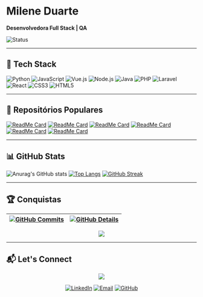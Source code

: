 # Milene Duarte
**Desenvolvedora Full Stack | QA**

![Status](https://raw.githubusercontent.com/yoshi389111/github-profile-3d-contrib/main/docs/demo/profile-night-rainbow.svg)

---

## 🚀 Tech Stack
![Python](https://img.shields.io/badge/Python-3776AB?style=for-the-badge&logo=python&logoColor=white)
![JavaScript](https://img.shields.io/badge/JavaScript-F7DF1E?style=for-the-badge&logo=javascript&logoColor=black)
![Vue.js](https://img.shields.io/badge/Vue.js-4FC08D?style=for-the-badge&logo=vue.js&logoColor=white)
![Node.js](https://img.shields.io/badge/Node.js-339933?style=for-the-badge&logo=node.js&logoColor=white)
![Java](https://img.shields.io/badge/Java-007396?style=for-the-badge&logo=java&logoColor=white)
![PHP](https://img.shields.io/badge/PHP-777BB4?style=for-the-badge&logo=php&logoColor=white)
![Laravel](https://img.shields.io/badge/Laravel-FF2D20?style=for-the-badge&logo=laravel&logoColor=white)
![React](https://img.shields.io/badge/React-61DAFB?style=for-the-badge&logo=react&logoColor=black)
![CSS3](https://img.shields.io/badge/CSS3-1572B6?style=for-the-badge&logo=css3&logoColor=white)
![HTML5](https://img.shields.io/badge/HTML5-E34F26?style=for-the-badge&logo=html5&logoColor=white)

---

## 🌟 Repositórios Populares

[![ReadMe Card](https://github-readme-stats.vercel.app/api/pin/?username=Duartevy&repo=Duartevy&theme=radical)](https://github.com/Duartevy/Duartevy)
[![ReadMe Card](https://github-readme-stats.vercel.app/api/pin/?username=Duartevy&repo=sequencia-fibonacci&theme=radical)](https://github.com/Duartevy/sequencia-fibonacci)
[![ReadMe Card](https://github-readme-stats.vercel.app/api/pin/?username=Duartevy&repo=Teste-automatizado-de-cadastro-de-produto&theme=radical)](https://github.com/Duartevy/Teste-automatizado-de-cadastro-de-produto)
[![ReadMe Card](https://github-readme-stats.vercel.app/api/pin/?username=Duartevy&repo=Agenda-Telefonica&theme=radical)](https://github.com/Duartevy/Agenda-Telefonica)
[![ReadMe Card](https://github-readme-stats.vercel.app/api/pin/?username=Duartevy&repo=Frontend-capivaras&theme=radical)](https://github.com/Duartevy/Frontend-capivaras)
[![ReadMe Card](https://github-readme-stats.vercel.app/api/pin/?username=Duartevy&repo=reajuste_salario&theme=radical)](https://github.com/Duartevy/reajuste_salario)

---

## 📊 GitHub Stats
![Anurag's GitHub stats](https://github-readme-stats.vercel.app/api?username=Duartevy&show_icons=true&theme=radical)
[![Top Langs](https://github-readme-stats.vercel.app/api/top-langs/?username=Duartevy&layout=compact&theme=radical)](https://github.com/anuraghazra/github-readme-stats)
[![GitHub Streak](https://streak-stats.demolab.com/?user=Duartevy&theme=radical)](https://git.io/streak-stats)

---

## 🏆 Conquistas

| [![GitHub Commits](http://github-profile-summary-cards.vercel.app/api/cards/productive-time?username=Duartevy&theme=dracula&utcOffset=-3)](https://github.com/vn7n24fzkq/github-profile-summary-cards) | [![GitHub Details](http://github-profile-summary-cards.vercel.app/api/cards/profile-details?username=Duartevy&theme=dracula)](https://github.com/vn7n24fzkq/github-profile-summary-cards) |
| ----------- | ----------- |

<div align="center">
  <img src="https://github-profile-trophy.vercel.app/?username=Duartevy&row=1&column=6&theme=dracula&margin-w=15&margin-h=15"/>
</div>

---

## 📬 Let's Connect
<div align="center">
  <a href="https://skillicons.dev">
    <img src="https://skillicons.dev/icons?i=git,vscode,javascript,typescript,css,html,react,next,tailwind,sass,nodejs,express,nest,vue,docker,figma,github,jest,materialui,linux,postman,styledcomponents,vercel,vite,bootstrap,mongodb,postgres,discord,linkedin,instagram" />
  </a>
  <br />

  [![LinkedIn](https://img.shields.io/badge/LinkedIn-0077B5?style=for-the-badge&logo=linkedin&logoColor=white)](https://www.linkedin.com/in/milene-d-b3558022a/)
  [![Email](https://img.shields.io/badge/Email-D14836?style=for-the-badge&logo=gmail&logoColor=white)](mailto:milenegba@gmail.com)
  [![GitHub](https://img.shields.io/badge/GitHub-181717?style=for-the-badge&logo=github&logoColor=white)](https://github.com/Duartevy)
</div>




